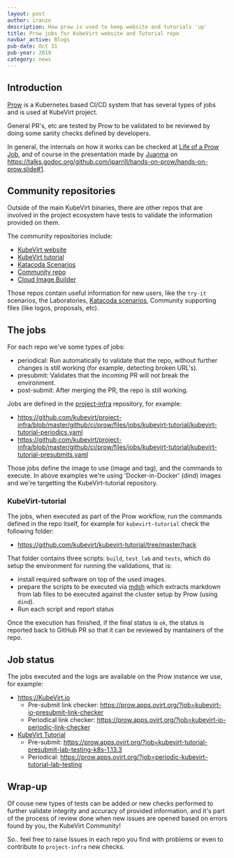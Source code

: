 ```yaml
---
layout: post
author: iranzo
description: How prow is used to keep website and tutorials 'up'
title: Prow jobs for KubeVirt website and Tutorial repo
navbar_active: Blogs
pub-date: Oct 31
pub-year: 2019
category: news
---
```


## Introduction

[Prow](https://github.com/kubernetes/test-infra/tree/master/prow) is a Kubernetes based CI/CD system that has several types of jobs and is used at KubeVirt project.

General PR's, etc are tested by Prow to be validated to be reviewed by doing some sanity checks defined by developers.

In general, the internals on how it works can be checked at [Life of a Prow Job](https://github.com/kubernetes/test-infra/blob/master/prow/life_of_a_prow_job.md), and of course in the presentation made by [Juanma](https://github.com/jparrill) on <https://talks.godoc.org/github.com/jparrill/hands-on-prow/hands-on-prow.slide#1>.

## Community repositories

Outside of the main KubeVirt binaries, there are other repos that are involved in the project ecosystem have tests to validate the information provided on them.

The community repositories include:

- [KubeVirt website](https://github.com/kubevirt/kubevirt.github.io)
- [KubeVirt tutorial](https://github.com/kubevirt/kubevirt-tutorial)
- [Katacoda Scenarios](https://github.com/metal3-io/metal3-io.github.io)
- [Community repo](https://github.com/kubevirt/community)
- [Cloud Image Builder](https://github.com/kubevirt/cloud-image-builder)

Those repos contain useful information for new users, like the `try-it` scenarios, the Laboratories, [Katacoda scenarios](https://katacoda.com/kubevirt), Community supporting files (like logos, proposals, etc).

## The jobs

For each repo we've some types of jobs:

- periodical: Run automatically to validate that the repo, without further changes is still working (for example, detecting broken URL's).
- presubmit: Validates that the incoming PR will not break the environment.
- post-submit: After merging the PR, the repo is still working.

Jobs are defined in the [project-infra](https://github.com/kubevirt/project-infra/) repository, for example:

- <https://github.com/kubevirt/project-infra/blob/master/github/ci/prow/files/jobs/kubevirt-tutorial/kubevirt-tutorial-periodics.yaml>
- <https://github.com/kubevirt/project-infra/blob/master/github/ci/prow/files/jobs/kubevirt-tutorial/kubevirt-tutorial-presubmits.yaml>

Those jobs define the image to use (image and tag), and the commands to execute. In above examples we're using 'Docker-in-Docker' (dind) images and we're targetting the KubeVirt-tutorial repository.

### KubeVirt-tutorial
The jobs, when executed as part of the Prow workflow, run the commands defined in the repo itself, for example for `kubevirt-tutorial` check the following folder:

- <https://github.com/kubevirt/kubevirt-tutorial/tree/master/hack>

That folder contains three scripts: `build`, `test_lab` and `tests`, which do setup the environment for running the validations, that is:

- install required software on top of the used images.
- prepare the scripts to be executed via [mdsh](https://github.com/bashup/mdsh) which extracts markdown from lab files to be executed against the cluster setup by Prow (using `dind`).
- Run each script and report status

Once the execution has finished, if the final status is `ok`, the status is reported back to GitHub PR so that it can be reviewed by mantainers of the repo.

## Job status

The jobs executed and the logs are available on the Prow instance we use, for example:

- <https://KubeVirt.io>
  - Pre-submit link checker: <https://prow.apps.ovirt.org/?job=kubevirt-io-presubmit-link-checker>
  - Periodical link checker: <https://prow.apps.ovirt.org/?job=kubevirt-io-periodic-link-checker>
- [KubeVirt Tutorial](https://github.com/kubevirt/kubevirt-tutorial)
  - Pre-submit: <https://prow.apps.ovirt.org/?job=kubevirt-tutorial-presubmit-lab-testing-k8s-1.13.3>
  - Periodical: <https://prow.apps.ovirt.org/?job=periodic-kubevirt-tutorial-lab-testing>

## Wrap-up

Of couse new types of tests can be added or new checks performed to further validate integrity and accuracy of provided information, and it's part of the process of review done when new issues are opened based on errors found by you, the KubeVirt Community!

So.. feel free to raise Issues in each repo you find with problems or even to contribute to `project-infra` new checks.

